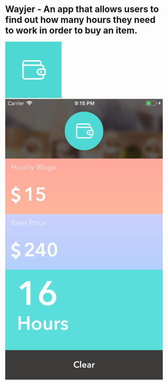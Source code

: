 # Wayjer - An app that allows users to find out how many hours they need to work in order to buy an item.


<img src="https://github.com/iOS-11/Wayjer/blob/master/60%403x.png">
<img src="https://github.com/iOS-11/Wayjer/blob/master/app.png">
